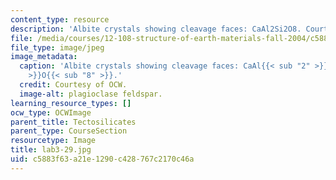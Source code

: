 ```yaml
---
content_type: resource
description: 'Albite crystals showing cleavage faces: CaAl2Si2O8. Courtesy of OCW.'
file: /media/courses/12-108-structure-of-earth-materials-fall-2004/c5883f63a21e1290c428767c2170c46a_lab3-29.jpg
file_type: image/jpeg
image_metadata:
  caption: 'Albite crystals showing cleavage faces: CaAl{{< sub "2" >}}Si{{< sub "2"
    >}}O{{< sub "8" >}}.'
  credit: Courtesy of OCW.
  image-alt: plagioclase feldspar.
learning_resource_types: []
ocw_type: OCWImage
parent_title: Tectosilicates
parent_type: CourseSection
resourcetype: Image
title: lab3-29.jpg
uid: c5883f63-a21e-1290-c428-767c2170c46a
---
```

